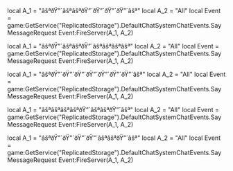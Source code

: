 local A_1 = "âšªðŸ”´âšªâšªðŸ”´ðŸ”´ðŸ”´ðŸ”´âšª"
local A_2 = "All"
local Event = game:GetService("ReplicatedStorage").DefaultChatSystemChatEvents.SayMessageRequest
Event:FireServer(A_1, A_2)
 
local A_1 = "âšªðŸ”´âšªâšªðŸ”´âšªâšªâšªâšª"
local A_2 = "All"
local Event = game:GetService("ReplicatedStorage").DefaultChatSystemChatEvents.SayMessageRequest
Event:FireServer(A_1, A_2)

local A_1 = "âšªðŸ”´ðŸ”´ðŸ”´ðŸ”´ðŸ”´ðŸ”´ðŸ”´âšª"
local A_2 = "All"
local Event = game:GetService("ReplicatedStorage").DefaultChatSystemChatEvents.SayMessageRequest
Event:FireServer(A_1, A_2)

local A_1 = "âšªâšªâšªâšªðŸ”´âšªâšªðŸ”´âšª"
local A_2 = "All"
local Event = game:GetService("ReplicatedStorage").DefaultChatSystemChatEvents.SayMessageRequest
Event:FireServer(A_1, A_2)

local A_1 = "âšªðŸ”´ðŸ”´ðŸ”´ðŸ”´âšªâšªðŸ”´âšª"
local A_2 = "All"
local Event = game:GetService("ReplicatedStorage").DefaultChatSystemChatEvents.SayMessageRequest
Event:FireServer(A_1, A_2)
